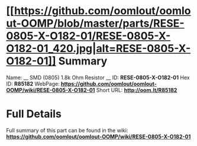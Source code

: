 
[[https://github.com/oomlout/oomlout-OOMP/blob/master/parts/RESE-0805-X-O182-01/RESE-0805-X-O182-01_420.jpg|alt=RESE-0805-X-O182-01]] 
Summary
=================

Name: __ SMD (0805) 1.8k Ohm Resistor __
ID: __RESE-0805-X-O182-01__
Hex ID: __R85182__
WebPage: __https://github.com/oomlout/oomlout-OOMP/wiki/RESE-0805-X-O182-01__
Short URL: __http://oom.lt/R85182__

Full Details
==========================
Full summary of this part can be found in the wiki:   
__https://github.com/oomlout/oomlout-OOMP/wiki/RESE-0805-X-O182-01__   

